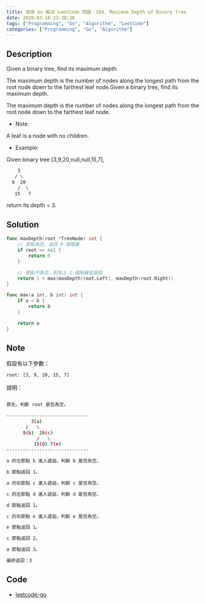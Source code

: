 ```yaml
---
title: 使用 Go 解決 LeetCode 問題：104. Maximum Depth of Binary Tree
date: 2020-03-16 23:38:26
tags: ["Programming", "Go", "Algorithm", "LeetCode"]
categories: ["Programming", "Go", "Algorithm"]
---
```


## Description

Given a binary tree, find its maximum depth.

The maximum depth is the number of nodes along the longest path from the root node down to the farthest leaf node.Given a binary tree, find its maximum depth.

The maximum depth is the number of nodes along the longest path from the root node down to the farthest leaf node.

- Note:

A leaf is a node with no children.

- Example:

Given binary tree [3,9,20,null,null,15,7],

```bash
    3
   / \
  9  20
    /  \
   15   7
```

return its depth = 3.

## Solution

```go
func maxDepth(root *TreeNode) int {
	// 節點為空，返回 0 個階層
	if root == nil {
		return 0
	}

	// 節點不為空，則加上 1 個階層並返回
	return 1 + max(maxDepth(root.Left), maxDepth(root.Right))
}

func max(a int, b int) int {
	if a < b {
		return b
	}

	return a
}
```

## Note

假設有以下參數：

```bash
root: [3, 9, 20, 15, 7]
```

說明：

```bash

首先，判斷 root 是否為空。

------------------------------
         3(a)
       /   \
      9(b)  20(c)
           /   \
          15(d) 7(e)
------------------------------

a 的左節點 b 進入遞迴，判斷 b 是否為空。

b 節點返回 1。

a 的右節點 c 進入遞迴，判斷 c 是否為空。

c 的左節點 d 進入遞迴，判斷 d 是否為空。

d 節點返回 1。

c 的右節點 e 進入遞迴，判斷 e 是否為空。

e 節點返回 1。

c 節點返回 2。

a 節點返回 3。

最終返回：3
```

## Code

- [leetcode-go](https://github.com/memochou1993/leetcode-go)
